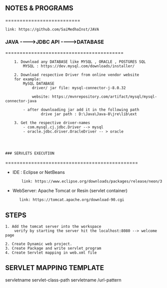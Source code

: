 						
        
## NOTES  & PROGRAMS
==========================

    link: https://github.com/SaiMedhaInst/JAVA  





            
### JAVA ---->JDBC API ---->DATABASE
=========================================
        
        1. Download any DATABASE like MYSQL , ORACLE , POSTGRES SQL
            MYSQL : https://dev.mysql.com/downloads/installer/
            
        2. Download respective Driver from online vendor website  
        for example:
            MySQL DATABASE 
                driver/ jar file: mysql-connector-j-8.0.32
                
                website: https://mvnrepository.com/artifact/mysql/mysql-connector-java
                
            - after downloading jar add it in the following path
                    drive jar path : D:\Java\Java-8\jre\lib\ext
                    
        3. Get the respective driver-names 
            - com.mysql.cj.jdbc.Driver --> mysql 
            - oracle.jdbc.driver.OracleDriver -- > oracle




    ### SERVLETS EXECUTION
==============================================
   
   - IDE : Eclipse or NetBeans 
            
             link: https://www.eclipse.org/downloads/packages/release/neon/3

   - WebServer: Apache Tomcat or Resin (servlet container)

            link: https://tomcat.apache.org/download-90.cgi






## STEPS
    1. Add the tomcat server into the workspace 
        verify by starting the server hit the localhost:8080 --> welcome page 
    
    2. Create Dynamic web project.
    3. Create Package and write servlet program
    4. Create Servlet mapping in web.xml file








 ## SERVLET MAPPING TEMPLATE 
 

 <servlet>  
    <servlet-name>servletname</servlet-name>  
    <servlet-class>servlet-class-path</servlet-class>  
  </servlet> 
  
  
<servlet-mapping>  
    <servlet-name>servletname</servlet-name>  
    <url-pattern>/url-pattern</url-pattern>  
</servlet-mapping> 